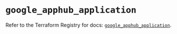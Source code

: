 # `google_apphub_application`

Refer to the Terraform Registry for docs: [`google_apphub_application`](https://registry.terraform.io/providers/hashicorp/google/6.44.0/docs/resources/apphub_application).
